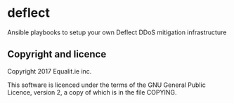 # deflect
Ansible playbooks to setup your own Deflect DDoS mitigation infrastructure

## Copyright and licence

Copyright 2017 Equalit.ie inc.

This software is licenced under the terms of the GNU General Public Licence,
version 2, a copy of which is in the file COPYING.

